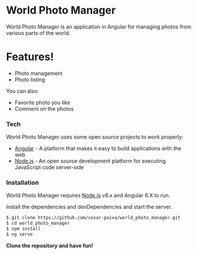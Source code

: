 # World Photo Manager

World Photo Manager is an application in Angular for managing photos from various parts of the world.

# Features!

  - Photo management
  - Photo listing

You can also:
  - Favorite photo you like
  - Comment on the photos

### Tech

World Photo Manager uses some open source projects to work properly:

* [Angular] - A platform that makes it easy to build applications with the web
* [Node.js] - An open source development platform for executing JavaScript code server-side

### Installation

World Photo Manager requires [Node.js](https://nodejs.org/) v8.x and Angular 6.X to run.

Install the dependencies and devDependencies and start the server.

```sh
$ git clone https://github.com/cesar-paiva/world_photo_manager.git
$ cd world_photo_manager
$ npm install
$ ng serve
```

**Clone the repository and have fun!**

[//]: # (These are reference links used in the body of this note and get stripped out when the markdown processor does its job. There is no need to format nicely because it shouldn't be seen. Thanks SO - http://stackoverflow.com/questions/4823468/store-comments-in-markdown-syntax)


   [Node.js]: <http://nodejs.org>
   [Angular]: <https://angular.io/>
